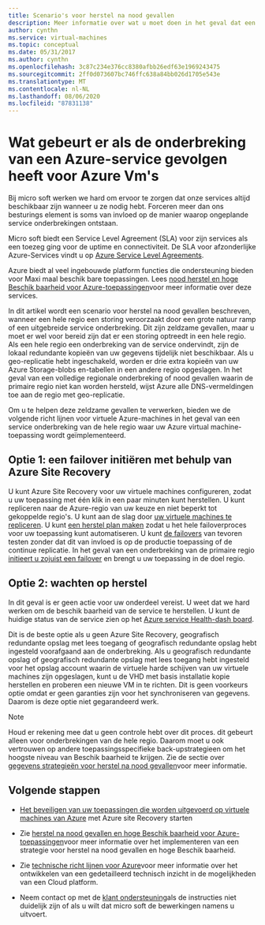 ```yaml
---
title: Scenario's voor herstel na nood gevallen
description: Meer informatie over wat u moet doen in het geval dat een Azure-service een onderbreking heeft op Azure virtual machines.
author: cynthn
ms.service: virtual-machines
ms.topic: conceptual
ms.date: 05/31/2017
ms.author: cynthn
ms.openlocfilehash: 3c87c234e376cc8380afbb26edf63e1969243475
ms.sourcegitcommit: 2ff0d073607bc746ffc638a84bb026d1705e543e
ms.translationtype: MT
ms.contentlocale: nl-NL
ms.lasthandoff: 08/06/2020
ms.locfileid: "87831138"
---
```

# <a name="what-if-an-azure-service-disruption-impacts-azure-vms"></a>Wat gebeurt er als de onderbreking van een Azure-service gevolgen heeft voor Azure Vm's
Bij micro soft werken we hard om ervoor te zorgen dat onze services altijd beschikbaar zijn wanneer u ze nodig hebt. Forceren meer dan ons besturings element is soms van invloed op de manier waarop ongeplande service onderbrekingen ontstaan.

Micro soft biedt een Service Level Agreement (SLA) voor zijn services als een toezeg ging voor de uptime en connectiviteit. De SLA voor afzonderlijke Azure-Services vindt u op [Azure Service Level Agreements](https://azure.microsoft.com/support/legal/sla/).

Azure biedt al veel ingebouwde platform functies die ondersteuning bieden voor Maxi maal beschik bare toepassingen. Lees [nood herstel en hoge Beschik baarheid voor Azure-toepassingen](/azure/architecture/framework/resiliency/backup-and-recovery)voor meer informatie over deze services.

In dit artikel wordt een scenario voor herstel na nood gevallen beschreven, wanneer een hele regio een storing veroorzaakt door een grote natuur ramp of een uitgebreide service onderbreking. Dit zijn zeldzame gevallen, maar u moet er wel voor bereid zijn dat er een storing optreedt in een hele regio. Als een hele regio een onderbreking van de service ondervindt, zijn de lokaal redundante kopieën van uw gegevens tijdelijk niet beschikbaar. Als u geo-replicatie hebt ingeschakeld, worden er drie extra kopieën van uw Azure Storage-blobs en-tabellen in een andere regio opgeslagen. In het geval van een volledige regionale onderbreking of nood gevallen waarin de primaire regio niet kan worden hersteld, wijst Azure alle DNS-vermeldingen toe aan de regio met geo-replicatie.

Om u te helpen deze zeldzame gevallen te verwerken, bieden we de volgende richt lijnen voor virtuele Azure-machines in het geval van een service onderbreking van de hele regio waar uw Azure virtual machine-toepassing wordt geïmplementeerd.

## <a name="option-1-initiate-a-failover-by-using-azure-site-recovery"></a>Optie 1: een failover initiëren met behulp van Azure Site Recovery
U kunt Azure Site Recovery voor uw virtuele machines configureren, zodat u uw toepassing met één klik in een paar minuten kunt herstellen. U kunt repliceren naar de Azure-regio van uw keuze en niet beperkt tot gekoppelde regio's. U kunt aan de slag door [uw virtuele machines te repliceren](https://aka.ms/a2a-getting-started). U kunt [een herstel plan maken](../site-recovery/site-recovery-create-recovery-plans.md) zodat u het hele failoverproces voor uw toepassing kunt automatiseren. U kunt [de failovers](../site-recovery/site-recovery-test-failover-to-azure.md) van tevoren testen zonder dat dit van invloed is op de productie toepassing of de continue replicatie. In het geval van een onderbreking van de primaire regio [initieert u zojuist een failover](../site-recovery/site-recovery-failover.md) en brengt u uw toepassing in de doel regio.


## <a name="option-2-wait-for-recovery"></a>Optie 2: wachten op herstel
In dit geval is er geen actie voor uw onderdeel vereist. U weet dat we hard werken om de beschik baarheid van de service te herstellen. U kunt de huidige status van de service zien op het [Azure service Health-dash board](https://azure.microsoft.com/status/).

Dit is de beste optie als u geen Azure Site Recovery, geografisch redundante opslag met lees toegang of geografisch redundante opslag hebt ingesteld voorafgaand aan de onderbreking. Als u geografisch redundante opslag of geografisch redundante opslag met lees toegang hebt ingesteld voor het opslag account waarin de virtuele harde schijven van uw virtuele machines zijn opgeslagen, kunt u de VHD met basis installatie kopie herstellen en proberen een nieuwe VM in te richten. Dit is geen voorkeurs optie omdat er geen garanties zijn voor het synchroniseren van gegevens. Daarom is deze optie niet gegarandeerd werk.


> [!NOTE]
> Houd er rekening mee dat u geen controle hebt over dit proces. dit gebeurt alleen voor onderbrekingen van de hele regio. Daarom moet u ook vertrouwen op andere toepassingsspecifieke back-upstrategieen om het hoogste niveau van Beschik baarheid te krijgen. Zie de sectie over [gegevens strategieën voor herstel na nood gevallen](/azure/architecture/reliability/disaster-recovery#disaster-recovery-plan)voor meer informatie.
>
>

## <a name="next-steps"></a>Volgende stappen

- [Het beveiligen van uw toepassingen die worden uitgevoerd op virtuele machines van Azure](https://aka.ms/a2a-getting-started) met Azure site Recovery starten

- Zie [herstel na nood gevallen en hoge Beschik baarheid voor Azure-toepassingen](/azure/architecture/framework/resiliency/backup-and-recovery)voor meer informatie over het implementeren van een strategie voor herstel na nood gevallen en hoge Beschik baarheid.

- Zie [technische richt lijnen voor Azure](../data-lake-store/data-lake-store-disaster-recovery-guidance.md)voor meer informatie over het ontwikkelen van een gedetailleerd technisch inzicht in de mogelijkheden van een Cloud platform.


- Neem contact op met de [klant ondersteuning](https://portal.azure.com/#blade/Microsoft_Azure_Support/HelpAndSupportBlade)als de instructies niet duidelijk zijn of als u wilt dat micro soft de bewerkingen namens u uitvoert.
